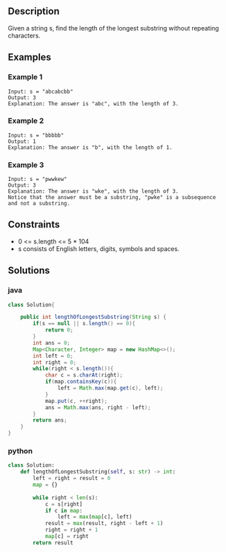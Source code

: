 ## Description
Given a string s, find the length of the longest substring without repeating characters.

## Examples
### Example 1
```
Input: s = "abcabcbb"
Output: 3
Explanation: The answer is "abc", with the length of 3.
```

### Example 2
```
Input: s = "bbbbb"
Output: 1
Explanation: The answer is "b", with the length of 1.
```

### Example 3
```
Input: s = "pwwkew"
Output: 3
Explanation: The answer is "wke", with the length of 3.
Notice that the answer must be a substring, "pwke" is a subsequence and not a substring.
```

## Constraints
* 0 <= s.length <= 5 * 104
* s consists of English letters, digits, symbols and spaces.

## Solutions

### java
```java
class Solution{

    public int lengthOfLongestSubstring(String s) {
        if(s == null || s.length() == 0){
            return 0;
        }
        int ans = 0;
        Map<Character, Integer> map = new HashMap<>();
        int left = 0;
        int right = 0;
        while(right < s.length()){
            char c = s.charAt(right);
            if(map.containsKey(c)){
                left = Math.max(map.get(c), left);
            }
            map.put(c, ++right);
            ans = Math.max(ans, right - left);  
        }
        return ans;    
    }
}
```

### python
```python
class Solution:
    def lengthOfLongestSubstring(self, s: str) -> int:
        left = right = result = 0
        map = {}
        
        while right < len(s):
            c = s[right]
            if c in map:
                left = max(map[c], left)
            result = max(result, right - left + 1)
            right = right + 1
            map[c] = right
        return result
```